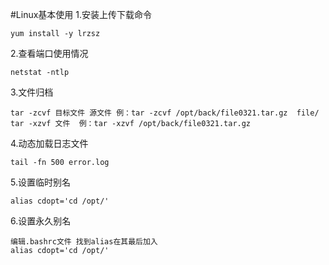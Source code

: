 #Linux基本使用
1.安装上传下载命令

 	yum install -y lrzsz 
2.查看端口使用情况

	netstat -ntlp
3.文件归档

	tar -zcvf 目标文件 源文件 例：tar -zcvf /opt/back/file0321.tar.gz  file/
	tar -xzvf 文件  例：tar -xzvf /opt/back/file0321.tar.gz        
4.动态加载日志文件

	tail -fn 500 error.log
5.设置临时别名
	
	alias cdopt='cd /opt/'
6.设置永久别名
	
	编辑.bashrc文件 找到alias在其最后加入
	alias cdopt='cd /opt/'